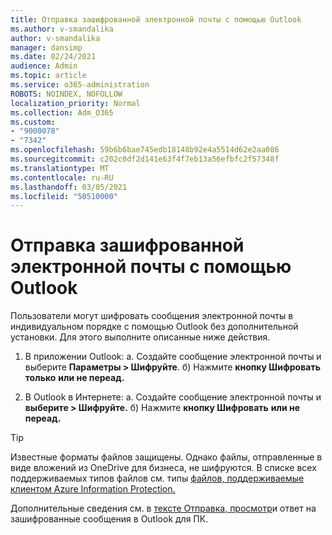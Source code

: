 ```yaml
---
title: Отправка зашифрованной электронной почты с помощью Outlook
ms.author: v-smandalika
author: v-smandalika
manager: dansimp
ms.date: 02/24/2021
audience: Admin
ms.topic: article
ms.service: o365-administration
ROBOTS: NOINDEX, NOFOLLOW
localization_priority: Normal
ms.collection: Adm_O365
ms.custom:
- "9000078"
- "7342"
ms.openlocfilehash: 59b6b6bae745edb18148b92e4a5514d62e2aa086
ms.sourcegitcommit: c202c0df2d141e63f4f7eb13a56efbfc2f57348f
ms.translationtype: MT
ms.contentlocale: ru-RU
ms.lasthandoff: 03/05/2021
ms.locfileid: "50510000"
---
```

# <a name="send-encrypted-email-using-outlook"></a>Отправка зашифрованной электронной почты с помощью Outlook

Пользователи могут шифровать сообщения электронной почты в индивидуальном порядке с помощью Outlook без дополнительной установки. Для этого выполните описанные ниже действия.

1. В приложении Outlook: a. Создайте сообщение электронной почты и выберите **Параметры > Шифруйте**. 
    б) Нажмите **кнопку Шифровать только** **или не переад.**

2. В Outlook в Интернете: a. Создайте сообщение электронной почты и **выберите > Шифруйте.**
    б) Нажмите **кнопку Шифровать** **или не переад.**

> [!TIP]
> Известные форматы файлов защищены. Однако файлы, отправленные в виде вложений из OneDrive для бизнеса, не шифруются. В списке всех поддерживаемых типов файлов см. типы [файлов, поддерживаемые клиентом Azure Information Protection.](https://docs.microsoft.com/azure/information-protection/rms-client/client-admin-guide-file-types)

Дополнительные сведения см. в [тексте Отправка, просмотр](https://support.microsoft.com/topic/send-view-and-reply-to-encrypted-messages-in-outlook-for-pc-eaa43495-9bbb-4fca-922a-df90dee51980)и ответ на зашифрованные сообщения в Outlook для ПК.



